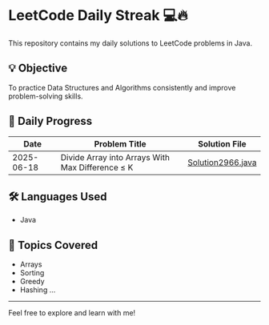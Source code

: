 # LeetCode Daily Streak 💻🔥

This repository contains my daily solutions to LeetCode problems in Java.

## 💡 Objective
To practice Data Structures and Algorithms consistently and improve problem-solving skills.

## 📅 Daily Progress

| Date       | Problem Title         | Solution File      |
|------------|------------------------|---------------------|
| 2025-06-18 | Divide Array into Arrays With Max Difference ≤ K | [Solution2966.java](Solution2966.java) |

## 🛠️ Languages Used
- Java

## 🧠 Topics Covered
- Arrays
- Sorting
- Greedy
- Hashing
...

---

Feel free to explore and learn with me!
